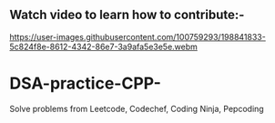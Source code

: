 ## Watch video to learn how to contribute:-

https://user-images.githubusercontent.com/100759293/198841833-5c824f8e-8612-4342-86e7-3a9afa5e3e5e.webm
# DSA-practice-CPP-
Solve problems from Leetcode, Codechef, Coding Ninja, Pepcoding
